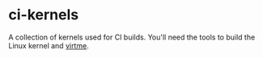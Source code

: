 # ci-kernels
A collection of kernels used for CI builds. You'll need the tools to build the Linux kernel
and [virtme](https://github.com/amluto/virtme).
